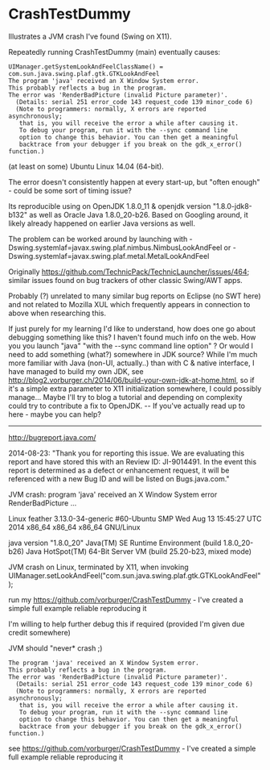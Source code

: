 CrashTestDummy
==============

Illustrates a JVM crash I've found (Swing on X11).

Repeatedly running CrashTestDummy (main) eventually causes:

    UIManager.getSystemLookAndFeelClassName() = com.sun.java.swing.plaf.gtk.GTKLookAndFeel
    The program 'java' received an X Window System error.
    This probably reflects a bug in the program.
    The error was 'RenderBadPicture (invalid Picture parameter)'.
      (Details: serial 251 error_code 143 request_code 139 minor_code 6)
      (Note to programmers: normally, X errors are reported asynchronously;
       that is, you will receive the error a while after causing it.
       To debug your program, run it with the --sync command line
       option to change this behavior. You can then get a meaningful
       backtrace from your debugger if you break on the gdk_x_error() function.)

(at least on some) Ubuntu Linux 14.04 (64-bit).  

The error doesn't consistently happen at every start-up, but "often enough" - could be some sort of timing issue?

Its reproducible using on OpenJDK 1.8.0_11 & openjdk version "1.8.0-jdk8-b132"
as well as Oracle Java 1.8.0_20-b26.  Based on Googling around, it likely already happened on earlier Java versions as well.

The problem can be worked around by launching with 
-Dswing.systemlaf=javax.swing.plaf.nimbus.NimbusLookAndFeel
or
-Dswing.systemlaf=javax.swing.plaf.metal.MetalLookAndFeel

Originally https://github.com/TechnicPack/TechnicLauncher/issues/464;
similar issues found on bug trackers of other classic Swing/AWT apps.

Probably (?) unrelated to many similar bug reports on Eclipse (no SWT here)
and not related to Mozilla XUL which frequently appears in connection to above when researching this.  

If just purely for my learning I'd like to understand, how does one go about debugging something like this? I haven't found much info on the web. How you you launch "java" "with the --sync command line option" ? Or would I need to add something (what?) somewhere in JDK source? While I'm much more familiar with Java (non-UI, actually..) than with C & native interface, I have managed to build my own JDK, see http://blog2.vorburger.ch/2014/06/build-your-own-jdk-at-home.html, so if it's a simple extra parameter to X11 initialization somewhere, I could possibly manage... Maybe I'll try to blog a tutorial and depending on complexity could try to contribute a fix to OpenJDK. -- If you've actually read up to here - maybe you can help? 

___
http://bugreport.java.com/

2014-08-23: "Thank you for reporting this issue. We are evaluating this report and have stored this with an Review ID: JI-9014491. In the event this report is determined as a defect or enhancement request, it will be referenced with a new Bug ID and will be listed on Bugs.java.com."

JVM crash: program 'java' received an X Window System error RenderBadPicture ...

Linux feather 3.13.0-34-generic #60-Ubuntu SMP Wed Aug 13 15:45:27 UTC 2014 x86_64 x86_64 x86_64 GNU/Linux

java version "1.8.0_20"
Java(TM) SE Runtime Environment (build 1.8.0_20-b26)
Java HotSpot(TM) 64-Bit Server VM (build 25.20-b23, mixed mode)

JVM crash on Linux, terminated by X11, when invoking UIManager.setLookAndFeel("com.sun.java.swing.plaf.gtk.GTKLookAndFeel");

run my https://github.com/vorburger/CrashTestDummy - I've created a simple full example reliable reproducing it

I'm willing to help further debug this if required (provided I'm given due credit somewhere)

JVM should "never* crash ;)

    The program 'java' received an X Window System error.
    This probably reflects a bug in the program.
    The error was 'RenderBadPicture (invalid Picture parameter)'.
      (Details: serial 251 error_code 143 request_code 139 minor_code 6)
      (Note to programmers: normally, X errors are reported asynchronously;
       that is, you will receive the error a while after causing it.
       To debug your program, run it with the --sync command line
       option to change this behavior. You can then get a meaningful
       backtrace from your debugger if you break on the gdk_x_error() function.)

see https://github.com/vorburger/CrashTestDummy - I've created a simple full example reliable reproducing it